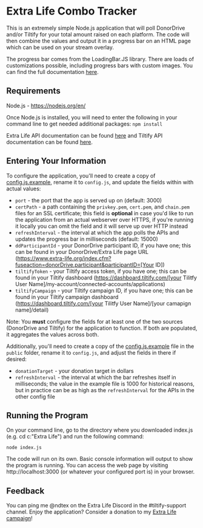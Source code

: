 # Extra Life Combo Tracker
This is an extremely simple Node.js application that will poll DonorDrive and/or Tiltify for your total amount raised on each platform. The code will then combine the values and output it in a progress bar on an HTML page which can be used on your stream overlay.

The progress bar comes from the LoadingBar.JS library. There are loads of customizations possible, including progress bars with custom images. You can find the full documentation [here](https://loading.io/progress/).

## Requirements
Node.js - https://nodejs.org/en/

Once Node.js is installed, you will need to enter the following in your command line to get needed additional packages: `npm install`

Extra Life API documentation can be found [here](https://github.com/mririgoyen/extra-life) and Tiltify API documentation can be found [here](https://github.com/daniellockard/tiltify-api-client).

## Entering Your Information
To configure the application, you'll need to create a copy of [config.js.example](config.js.example), rename it to `config.js`, and update the fields within with actual values:

* `port` - the port that the app is served up on (default: 3000)
* `certPath` - a path containing the `privkey.pem`, `cert.pem`, and `chain.pem` files for an SSL certificate; this field is **optional** in case you'd like to run the application from an actual webserver over HTTPS, if you're running it locally you can omit the field and it will serve up over HTTP instead
* `refreshInterval` - the interval at which the app polls the APIs and updates the progress bar in milliseconds (default: 15000)
* `ddParticipantId` - your DonorDrive participant ID, if you have one; this can be found in your DonorDrive/Extra Life page URL (https://www.extra-life.org/index.cfm?fuseaction=donorDrive.participant&participantID=[Your ID])
* `tiltifyToken` - your Tiltify access token, if you have one; this can be found in your Tiltify dashboard (https://dashboard.tiltify.com/[your Tilitfy User Name]/my-account/connected-accounts/applications)
* `tiltifyCampaign` - your Tiltify campaign ID, if you have one; this can be found in your Tiltify campaign dashboard (https://dashboard.tiltify.com/[your Tilitfy User Name]/[your camapign name]/detail)

Note: You **must** configure the fields for at least one of the two sources (DonorDrive and Tiltify) for the application to function. If both are populated, it aggregates the values across both.

Additionally, you'll need to create a copy of the [config.js.example](public/config.js.example) file in the `public` folder, rename it to `config.js`, and adjust the fields in there if desired:

* `donationTarget` - your donation target in dollars
* `refreshInterval` - the interval at which the bar refreshes itself in milliseconds; the value in the example file is 1000 for historical reasons, but in practice can be as high as the `refreshInterval` for the APIs in the other config file

## Running the Program
On your command line, go to the directory where you downloaded index.js (e.g. cd c:\"Extra Life") and run the following command:

`node index.js`

The code will run on its own. Basic console information will output to show the program is running. You can access the web page by visiting http://localhost:3000 (or whatever your configured port is) in your browser.

## Feedback
You can ping me @ndtex on the Extra Life Discord in the #tiltify-support channel. Enjoy the application? Consider a donation to my [Extra Life campaign](https://gamin4aven.com)!

